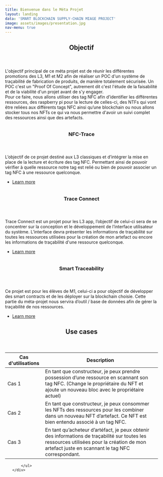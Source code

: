```yaml
---
title: Bienvenue dans le Méta Projet
layout: landing
data: 'SMART BLOCKCHAIN SUPPLY-CHAIN MIAGE PROJECT'
image: assets/images/presentation.jpg
nav-menu: true
---
```


<!-- Main -->
<div id="main">

<!-- One -->
<section id="one">
	<div class="inner">
		<header class="major">
			<h2>Objectif</h2>
		</header>
		<p>L'objectif principal de ce méta projet est de réunir les différentes promotions des L3, M1 et M2 afin de réaliser un POC d'un système de traçabilité de fabrication de produits, de manière totalement sécurisée. Un POC c'est un "Proof Of Concept", autrement dit c'est l'étude de la faisabilité et de la viabilité d'un projet avant de s'y engager.
		<br>
		Pour ce faire, nous allons utiliser des tag NFC afin d’identifier les différentes ressources, des raspberry pi pour la lecture de celles-ci, des NTFs qui vont être reliées aux différents tags NFC ainsi qu’une blockchain ou nous allons stocker tous nos NFTs ce qui va nous permettre d'avoir un suivi complet des ressources ainsi que des artefacts.</p>
	</div>
</section>

<!-- Two -->
<section id="two" class="spotlights">
	<section>
		<a href="nfc-trace.html" class="image">
			<img src="{% link assets/images/nfc_Trace.jpg %}" alt="" data-position="center center" />
		</a>
		<div class="content">
			<div class="inner">
				<header class="major">
					<h3>NFC-Trace</h3>
				</header>
				<p>L’objectif de ce projet destiné aux L3 classiques et d’intégrer la mise en place de la lecture et écriture des tag NFC. Permettant ainsi de pouvoir vérifier à quelle ressource notre tag est relié ou bien de pouvoir associer un tag  NFC à une ressource quelconque. </p>
				<ul class="actions">
					<li><a href="nfc-trace.html" class="button">Learn more</a></li>
				</ul>
			</div>
		</div>
	</section>
	<section>
		<a href="trace-connect.html" class="image">
			<img src="{% link assets/images/traceConnect.jpg %}" alt="" data-position="top center" />
		</a>
		<div class="content">
			<div class="inner">
				<header class="major">
					<h3>Trace Connect</h3>
				</header>
				<p>Trace Connect est un projet pour les L3 app, l’objectif de celui-ci sera de se concentrer sur la conception et le développement de l’interface utilisateur du système. L’interface devra présenter les informations de traçabilité sur toutes les ressources utilisées pour la création de mon artefact ou encore les informations de traçabilité d'une ressource quelconque.
</p>
				<ul class="actions">
					<li><a href="trace-connect.html" class="button">Learn more</a></li>
				</ul>
			</div>
		</div>
	</section>
	<section>
		<a href="smart-traceability.html" class="image">
			<img src="{% link assets/images/smartTraceability.jpg %}" alt="" data-position="25% 25%" />
		</a>
		<div class="content">
			<div class="inner">
				<header class="major">
					<h3>Smart Traceability</h3>
				</header>
				<p>Ce projet est pour les élèves de M1, celui-ci a pour objectif de développer des smart contracts et de les déployer sur la blockchain choisie. Cette partie du méta-projet nous servira d’outil / base de données afin de gérer la traçabilité de nos ressources.

 </p>
				<ul class="actions">
					<li><a href="smart-traceability.html" class="button">Learn more</a></li>
				</ul>
			</div>
		</div>
	</section>
</section>

<!-- Three -->
<section id="three">
	<div class="inner">
		<header class="major">
			<h2>Use cases</h2>
		</header>
		<div class="table-wrapper">
	<table>
		<thead>
			<tr>
				<th>Cas d'utilisations</th>
				<th>Description</th>
			</tr>
		</thead>
		<tbody>
			<tr>
				<td>Cas 1</td>
				<td>En tant que constructeur, je peux prendre possession d’une ressource en scannant son tag NFC. (Change le propriétaire du NFT et ajoute un nouveau bloc avec le propriétaire actuel)
</td>
			</tr>
			<tr>
				<td>Cas 2</td>
				<td>En tant que constructeur, je peux consommer les NFTs des ressources pour les combiner dans un nouveau NFT d’artefact. Ce NFT est bien entendu associé à un tag NFC.</td>
			</tr>
			<tr>
				<td>Cas 3</td>
				<td>En tant qu’acheteur d’artéfact, je peux obtenir des informations de traçabilité sur toutes les ressources utilisées pour la création de mon artefact juste en scannant le tag NFC correspondant.
</td>
			</tr>	
		</tbody>
	</table>
</div>
		<ul class="actions">
			
		</ul>
	</div>
</section>

</div>

